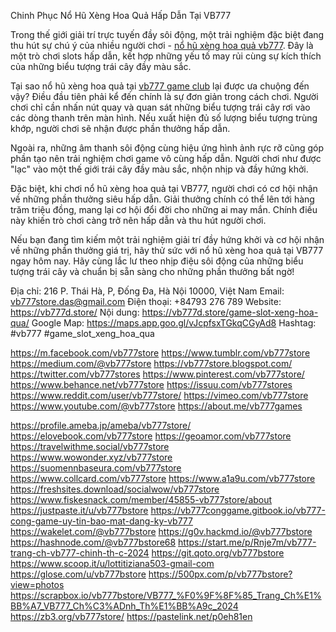 Chinh Phục Nổ Hũ Xèng Hoa Quả Hấp Dẫn Tại VB777


Trong thế giới giải trí trực tuyến đầy sôi động, một trải nghiệm đặc biệt đang thu hút sự chú ý của nhiều người chơi - [nổ hũ xèng hoa quả vb777](https://vb777d.store/game-slot-xeng-hoa-qua/). Đây là một trò chơi slots hấp dẫn, kết hợp những yếu tố may rủi cùng sự kích thích của những biểu tượng trái cây đầy màu sắc.

Tại sao nổ hũ xèng hoa quả tại [vb777 game club](https://vb777d.store/) lại được ưa chuộng đến vậy? Điều đầu tiên phải kể đến chính là sự đơn giản trong cách chơi. Người chơi chỉ cần nhấn nút quay và quan sát những biểu tượng trái cây rơi vào các dòng thanh trên màn hình. Nếu xuất hiện đủ số lượng biểu tượng trùng khớp, người chơi sẽ nhận được phần thưởng hấp dẫn.

Ngoài ra, những âm thanh sôi động cùng hiệu ứng hình ảnh rực rỡ cũng góp phần tạo nên trải nghiệm chơi game vô cùng hấp dẫn. Người chơi như được "lạc" vào một thế giới trái cây đầy màu sắc, nhộn nhịp và đầy hứng khởi.

Đặc biệt, khi chơi nổ hũ xèng hoa quả tại VB777, người chơi có cơ hội nhận về những phần thưởng siêu hấp dẫn. Giải thưởng chính có thể lên tới hàng trăm triệu đồng, mang lại cơ hội đổi đời cho những ai may mắn. Chính điều này khiến trò chơi càng trở nên hấp dẫn và thu hút người chơi.

Nếu bạn đang tìm kiếm một trải nghiệm giải trí đầy hứng khởi và cơ hội nhận về những phần thưởng giá trị, hãy thử sức với nổ hũ xèng hoa quả tại VB777 ngay hôm nay. Hãy cùng lắc lư theo nhịp điệu sôi động của những biểu tượng trái cây và chuẩn bị sẵn sàng cho những phần thưởng bất ngờ!



Địa chỉ: 216 P. Thái Hà, P, Đống Đa, Hà Nội 10000, Việt Nam
Email: vb777store.das@gmail.com
Điện thoại: +84793 276 789
Website: https://vb777d.store/
Nội dung: https://vb777d.store/game-slot-xeng-hoa-qua/
Google Map: https://maps.app.goo.gl/vJcpfsxTGkqCGyAd8
Hashtag: #vb777 #game_slot_xeng_hoa_qua

https://m.facebook.com/vb777store
https://www.tumblr.com/vb777store
https://medium.com/@vb777store
https://vb777store.blogspot.com/
https://twitter.com/vb777stores
https://www.pinterest.com/vb777store/
https://www.behance.net/vb777store
https://issuu.com/vb777stores
https://www.reddit.com/user/vb777store/
https://vimeo.com/vb777store
https://www.youtube.com/@vb777store
https://about.me/vb777games


https://profile.ameba.jp/ameba/vb777store/
https://elovebook.com/vb777store
https://geoamor.com/vb777store
https://travelwithme.social/vb777store
https://www.wowonder.xyz/vb777store
https://suomennbaseura.com/vb777store
https://www.collcard.com/vb777store
https://www.a1a9u.com/vb777store
https://freshsites.download/socialwow/vb777store
https://www.fiskesnack.com/member/45855-vb777store/about
https://justpaste.it/u/vb777bstore
https://vb777conggame.gitbook.io/vb777-cong-game-uy-tin-bao-mat-dang-ky-vb777
https://wakelet.com/@vb777bstore
https://g0v.hackmd.io/@vb777bstore
https://hashnode.com/@vb777bstore68
https://start.me/p/Rnje7m/vb777-trang-ch-vb777-chinh-th-c-2024
https://git.qoto.org/vb777bstore
https://www.scoop.it/u/lottitiziana503-gmail-com
https://glose.com/u/vb777bstore
https://500px.com/p/vb777bstore?view=photos
https://scrapbox.io/vb777bstore/VB777_%F0%9F%8F%85_Trang_Ch%E1%BB%A7_VB777_Ch%C3%ADnh_Th%E1%BB%A9c_2024
https://zb3.org/vb777store/
https://pastelink.net/p0eh81en
